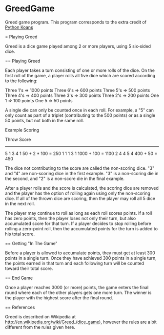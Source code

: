 # GreedGame
Greed game program. This program corresponds to the extra credit of [Python Koans ](https://github.com/gregmalcolm/python_koans/)




= Playing Greed

Greed is a dice game played among 2 or more players, using 5
six-sided dice.

== Playing Greed

Each player takes a turn consisting of one or more rolls of the dice.
On the first roll of the game, a player rolls all five dice which are
scored according to the following:

  Three 1's => 1000 points
  Three 6's =>  600 points
  Three 5's =>  500 points
  Three 4's =>  400 points
  Three 3's =>  300 points
  Three 2's =>  200 points
  One   1   =>  100 points
  One   5   =>   50 points

A single die can only be counted once in each roll.  For example,
a "5" can only count as part of a triplet (contributing to the 500
points) or as a single 50 points, but not both in the same roll.

Example Scoring

   Throw       Score
   ---------   ------------------
   5 1 3 4 1   50 + 2 * 100 = 250
   1 1 1 3 1   1000 + 100 = 1100
   2 4 4 5 4   400 + 50 = 450

The dice not contributing to the score are called the non-scoring
dice.  "3" and "4" are non-scoring dice in the first example.  "3" is
a non-scoring die in the second, and "2" is a non-score die in the
final example.

After a player rolls and the score is calculated, the scoring dice are
removed and the player has the option of rolling again using only the
non-scoring dice. If all of the thrown dice are scoring, then the
player may roll all 5 dice in the next roll.

The player may continue to roll as long as each roll scores points. If
a roll has zero points, then the player loses not only their turn, but
also accumulated score for that turn. If a player decides to stop
rolling before rolling a zero-point roll, then the accumulated points
for the turn is added to his total score.

== Getting "In The Game"

Before a player is allowed to accumulate points, they must get at
least 300 points in a single turn. Once they have achieved 300 points
in a single turn, the points earned in that turn and each following
turn will be counted toward their total score.

== End Game

Once a player reaches 3000 (or more) points, the game enters the final
round where each of the other players gets one more turn. The winner
is the player with the highest score after the final round.

== References

Greed is described on Wikipedia at
http://en.wikipedia.org/wiki/Greed_(dice_game), however the rules are
a bit different from the rules given here.
